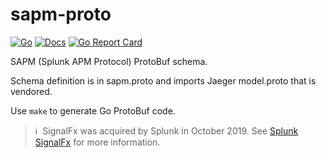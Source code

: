 # sapm-proto

[![Go](https://github.com/signalfx/sapm-proto/actions/workflows/go.yml/badge.svg?branch=main)](https://github.com/signalfx/sapm-proto/actions/workflows/go.yml)
[![Docs](https://godoc.org/github.com/signalfx/sapm-proto?status.svg)](https://pkg.go.dev/github.com/signalfx/sapm-proto)
[![Go Report Card](https://goreportcard.com/badge/github.com/signalfx/sapm-proto)](https://goreportcard.com/report/github.com/signalfx/sapm-proto)

SAPM (Splunk APM Protocol) ProtoBuf schema.

Schema definition is in sapm.proto and imports Jaeger model.proto that is vendored.

Use `make` to generate Go ProtoBuf code.

>ℹ️&nbsp;&nbsp;SignalFx was acquired by Splunk in October 2019. See [Splunk SignalFx](https://www.splunk.com/en_us/investor-relations/acquisitions/signalfx.html) for more information.
